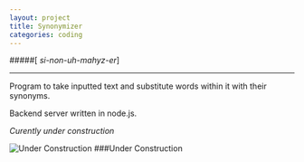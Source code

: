 ```yaml
---
layout: project
title: Synonymizer
categories: coding
---
```


#####\[ *si-non-uh-mahyz-er*\]

***

Program to take inputted text and substitute words within it with their synonyms.

Backend server written in node.js.

*Curently under construction* <!-- abridge -->

![Under Construction](http://t3.gstatic.com/images?q=tbn:ANd9GcQxVIewybJj0mbyVLfpoFPIXkAfcYCtQKhRqdFrYvKRRyKwxy5p "Under Construction")
###Under Construction

<!-- See the [code](https://github.com/mgingras/synonymizer) - Try the app [app](http://synonymizer.herokuapp.com/) -->